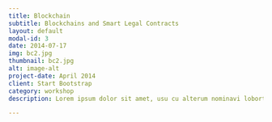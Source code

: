 ```yaml
---
title: Blockchain
subtitle: Blockchains and Smart Legal Contracts
layout: default
modal-id: 3
date: 2014-07-17
img: bc2.jpg
thumbnail: bc2.jpg
alt: image-alt
project-date: April 2014
client: Start Bootstrap
category: workshop
description: Lorem ipsum dolor sit amet, usu cu alterum nominavi lobortis. At duo novum diceret. Tantas apeirian vix et, usu sanctus postulant inciderint ut, populo diceret necessitatibus in vim. Cu eum dicam feugiat noluisse.

---
```

